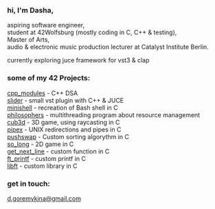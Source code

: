 ### hi, I'm Dasha,

aspiring software engineer,\
student at 42Wolfsburg (mostly coding in C, C++ & testing),\
Master of Arts,\
audio & electronic music production lecturer at Catalyst Institute Berlin.

currently exploring juce framework for vst3 & clap

### some of my 42 Projects:

[cpp_modules](https://github.com/dashadsh/cpp) - C++ DSA\
[slider](https://github.com/dashadsh/SimpleSlider) - small vst plugin with C++ & JUCE\
[minishell](https://github.com/dashadsh/minishell) - recreation of Bash shell in C\
[philosophers](https://github.com/dashadsh/philo) - multithreading program about resource management\
[cub3d](https://github.com/dashadsh/cub3d) - 3D game, using raycasting in C\
[pipex](https://github.com//dashadsh/pipex) - UNIX redirections and pipes in C\
[pushswap](https://github.comdashadsh/push_swap) - Custom sorting algorythm in C\
[so_long](https://github.com/dashadsh/so_long) - 2D game in C\
[get_next_line](https://github.com/dashadsh/get_next_line) - custom function in C\
[ft_printf](https://github.com/dashadsh/ft_printf) - custom printf in C\
[libft](https://github.com/dashadsh/libft_extended) - custom library in C

### get in touch: 
d.goremykina@gmail.com
<!--
**dashadsh/dashadsh** is a ✨ _special_ ✨ repository because its `README.md` (this file) appears on your GitHub profile.

Here are some ideas to get you started:

- 🔭 I’m currently working on ...
- 🌱 I’m currently learning ...
- 👯 I’m looking to collaborate on ...
- 🤔 I’m looking for help with ...
- 💬 Ask me about ...
- 📫 How to reach me: ...
- 😄 Pronouns: ...
- ⚡ Fun fact: ...
-->
